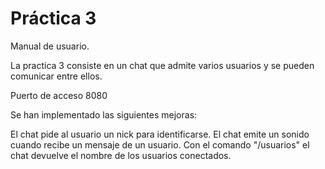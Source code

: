  # Práctica 3

Manual de usuario.

La practica 3 consiste en un chat que admite varios usuarios y se pueden comunicar entre ellos.

Puerto de acceso 8080

Se han implementado las siguientes mejoras:

El chat pide al usuario un nick para identificarse.
El chat emite un sonido cuando recibe un mensaje de un usuario.
Con el comando "/usuarios" el chat devuelve el nombre de los usuarios conectados.
